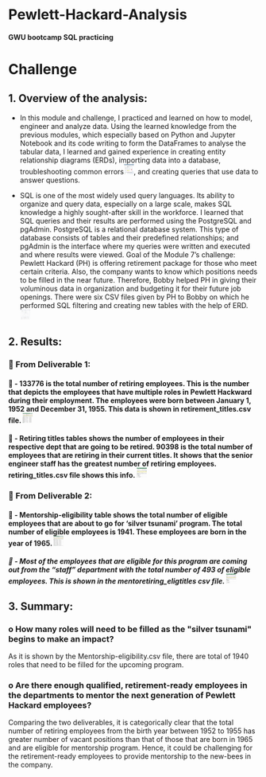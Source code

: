 # Pewlett-Hackard-Analysis
#### GWU bootcamp SQL practicing
# Challenge 
## 1.	Overview of the analysis:
- In this module and challenge, I practiced and learned on how to model, engineer and analyze data. Using the learned knowledge from the previous modules, which especially based on Python and Jupyter Notebook and its code writing to form the DataFrames to analyse the tabular data, I learned and gained experience in creating entity relationship diagrams (ERDs), importing data into a database, troubleshooting common errors<img src="Data\existingpkerror.PNG" width="20" height="20">, and creating queries that use data to answer questions. 

- SQL is one of the most widely used query languages. Its ability to organize and query data, especially on a large scale, makes SQL knowledge a highly sought-after skill in the workforce. I learned that SQL queries and their results are performed using the PostgreSQL and pgAdmin. PostgreSQL is a relational database system. This type of database consists of tables and their predefined relationships; and pgAdmin is the interface where my queries were written and executed and where results were viewed. 
Goal of the Module 7’s challenge: Pewlett Hackard (PH) is offering retirement package for those who meet certain criteria. Also, the company wants to know which positions needs to be filled in the near future. Therefore, Bobby helped PH in giving their voluminous data in organization and budgeting it for their future job openings. There were six CSV files given by PH to Bobby on which he performed SQL filtering and creating new tables with the help of ERD. <img src="Queries\Employee_Database_challenge.sql\Relationshipofbasictables.PNG" width="20" height="20">
## 2.	Results:
###	 From Deliverable 1: 
#### 	- 133776 is the total number of retiring employees. This is the number that depicts the employees that have multiple roles in Pewlett Hackward during their employment. The employees were born between January 1, 1952 and December 31, 1955. This data is shown in retirement_titles.csv file. <img src="Queries\Employee_Database_challenge.sql\DELIV1retir-titles.PNG" width="20" height="20">
#### 	- Retiring titles tables shows the number of employees in their respective dept that are going to be retired. 90398 is the total number of employees that are retiring in their current titles. It shows that the senior engineer staff has the greatest number of retiring employees. retiring_titles.csv file shows this info. <img src="Queries\Employee_Database_challenge.sql\DELIV1retiringtitles.PNG" width="20" height="20">
### 	From Deliverable 2:
#### 	- Mentorship-eligibility table shows the total number of eligible employees that are about to go for ‘silver tsunami’ program. The total number of eligible employees is 1941. These employees are born in the year of 1965. <img src="Queries\Employee_Database_challenge.sql\del2mentor_eligtable.PNG" width="20" height="20">
##### 	- Most of the employees that are eligible for this program are coming out from the “staff” department with the total number of 493 of eligible employees. This is shown in the mentoretiring_eligtitles csv file. <img src="Queries\Employee_Database_challenge.sql\deliv2deptnumb.PNG" width="20" height="20">
## 3.	Summary: 
### o	How many roles will need to be filled as the "silver tsunami" begins to make an impact? 
As it is shown by the Mentorship-eligibility.csv file, there are total of 1940 roles that need to be filled for the upcoming program. 
### o	Are there enough qualified, retirement-ready employees in the departments to mentor the next generation of Pewlett Hackard employees? 
Comparing the two deliverables, it is categorically clear that the total number of retiring employees from the birth year between 1952 to 1955 has greater number of vacant positions than that of those that are born in 1965 and are eligible for mentorship program. Hence, it could be challenging for the retirement-ready employees to provide mentorship to the new-bees in the company. 
